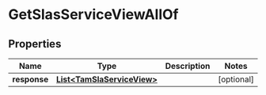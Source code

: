 

# GetSlasServiceViewAllOf


## Properties

Name | Type | Description | Notes
------------ | ------------- | ------------- | -------------
**response** | [**List&lt;TamSlaServiceView&gt;**](TamSlaServiceView.md) |  |  [optional]



